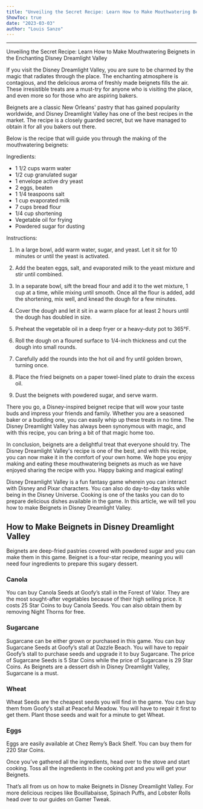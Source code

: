 ```yaml
---
title: "Unveiling the Secret Recipe: Learn How to Make Mouthwatering Beignets in the Enchanting Disney Dreamlight Valley"
ShowToc: true 
date: "2023-03-03"
author: "Louis Sanzo"
---
```

*****
Unveiling the Secret Recipe: Learn How to Make Mouthwatering Beignets in the Enchanting Disney Dreamlight Valley

If you visit the Disney Dreamlight Valley, you are sure to be charmed by the magic that radiates through the place. The enchanting atmosphere is contagious, and the delicious aroma of freshly made beignets fills the air. These irresistible treats are a must-try for anyone who is visiting the place, and even more so for those who are aspiring bakers.

Beignets are a classic New Orleans' pastry that has gained popularity worldwide, and Disney Dreamlight Valley has one of the best recipes in the market. The recipe is a closely guarded secret, but we have managed to obtain it for all you bakers out there.

Below is the recipe that will guide you through the making of the mouthwatering beignets:

Ingredients:
- 1 1/2 cups warm water
- 1/2 cup granulated sugar
- 1 envelope active dry yeast
- 2 eggs, beaten
- 1 1/4 teaspoons salt
- 1 cup evaporated milk
- 7 cups bread flour
- 1/4 cup shortening
- Vegetable oil for frying
- Powdered sugar for dusting

Instructions:

1. In a large bowl, add warm water, sugar, and yeast. Let it sit for 10 minutes or until the yeast is activated.

2. Add the beaten eggs, salt, and evaporated milk to the yeast mixture and stir until combined.

3. In a separate bowl, sift the bread flour and add it to the wet mixture, 1 cup at a time, while mixing until smooth. Once all the flour is added, add the shortening, mix well, and knead the dough for a few minutes.

4. Cover the dough and let it sit in a warm place for at least 2 hours until the dough has doubled in size.

5. Preheat the vegetable oil in a deep fryer or a heavy-duty pot to 365°F.

6. Roll the dough on a floured surface to 1/4-inch thickness and cut the dough into small rounds.

7. Carefully add the rounds into the hot oil and fry until golden brown, turning once.

8. Place the fried beignets on a paper towel-lined plate to drain the excess oil.

9. Dust the beignets with powdered sugar, and serve warm.

There you go, a Disney-inspired beignet recipe that will wow your taste buds and impress your friends and family. Whether you are a seasoned baker or a budding one, you can easily whip up these treats in no time. The Disney Dreamlight Valley has always been synonymous with magic, and with this recipe, you can bring a bit of that magic home too.

In conclusion, beignets are a delightful treat that everyone should try. The Disney Dreamlight Valley's recipe is one of the best, and with this recipe, you can now make it in the comfort of your own home. We hope you enjoy making and eating these mouthwatering beignets as much as we have enjoyed sharing the recipe with you. Happy baking and magical eating!


Disney Dreamlight Valley is a fun fantasy game wherein you can interact with Disney and Pixar characters. You can also do day-to-day tasks while being in the Disney Universe. Cooking is one of the tasks you can do to prepare delicious dishes available in the game. In this article, we will tell you how to make Beignets in Disney Dreamlight Valley.
 
## How to Make Beignets in Disney Dreamlight Valley
 

 
Beignets are deep-fried pastries covered with powdered sugar and you can make them in this game. Beignet is a four-star recipe, meaning you will need four ingredients to prepare this sugary dessert.
 
### Canola
 
You can buy Canola Seeds at Goofy’s stall in the Forest of Valor. They are the most sought-after vegetables because of their high selling price. It costs 25 Star Coins to buy Canola Seeds. You can also obtain them by removing Night Thorns for free.
 
### Sugarcane
 
Sugarcane can be either grown or purchased in this game. You can buy Sugarcane Seeds at Goofy’s stall at Dazzle Beach. You will have to repair Goofy’s stall to purchase seeds and upgrade it to buy Sugarcane. The price of Sugarcane Seeds is 5 Star Coins while the price of Sugarcane is 29 Star Coins. As Beignets are a dessert dish in Disney Dreamlight Valley, Sugarcane is a must.
 
### Wheat
 
Wheat Seeds are the cheapest seeds you will find in the game. You can buy them from Goofy’s stall at Peaceful Meadow. You will have to repair it first to get them. Plant those seeds and wait for a minute to get Wheat.
 
### Eggs
 
Eggs are easily available at Chez Remy’s Back Shelf. You can buy them for 220 Star Coins.
 
Once you’ve gathered all the ingredients, head over to the stove and start cooking. Toss all the ingredients in the cooking pot and you will get your Beignets.
 
That’s all from us on how to make Beignets in Disney Dreamlight Valley. For more delicious recipes like Bouillabaisse, Spinach Puffs, and Lobster Rolls head over to our guides on Gamer Tweak.





